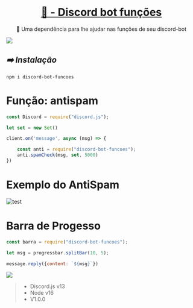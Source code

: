 <h1 align="center">
    <a href="https://pt-br.reactjs.org/">🔨 - Discord bot funções</a>
</h1>
<p align="center">🚀 Uma dependência para lhe ajudar nas funções de seu discord-bot</p>
<img src="https://img.shields.io/static/v1?label=Blog&message=Rocketseat&color=7159c1&style=for-the-badge&logo=ghost"/>

## *➡️ Instalação*
```
npm i discord-bot-funcoes
```

# Função: antispam

```js
const Discord = require("discord.js");

let set = new Set()

client.on('message', async (msg) => {

    const anti = require("discord-bot-funcoes");
    anti.spamCheck(msg, set, 5000)
})
```
# Exemplo do AntiSpam
![test](https://cdn.discordapp.com/attachments/1003328552827093202/1007981814310256681/20220813_085910.jpg)







# Barra de Progesso

```js
const barra = require("discord-bot-funcoes");

let msg = progressbar.splitBar(10, 5);

message.reply({content: `${msg}`})

```

![](https://cdn.discordapp.com/attachments/1004844463090311211/1007987009903673524/20220813_092006.jpg)

> * Discord.js v13
> * Node v16
> * V1.0.0
